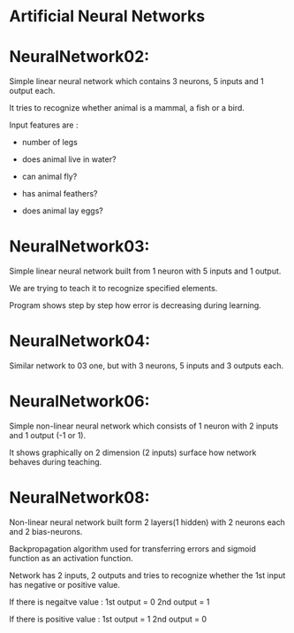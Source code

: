# Artificial Neural Networks

# NeuralNetwork02: 

Simple linear neural network which contains 3 neurons, 5 inputs and 1 output each.

It tries to recognize whether animal is a mammal, a fish or a bird.

Input features are : 

- number of legs

- does animal live in water?

- can animal fly?

- has animal feathers?

- does animal lay eggs?

# NeuralNetwork03:

Simple linear neural network built from 1 neuron with 5 inputs and 1 output.

We are trying to teach it to recognize specified elements.

Program shows step by step how error is decreasing during learning.

# NeuralNetwork04:

Similar network to 03 one, but with 3 neurons, 5 inputs and 3 outputs each.

# NeuralNetwork06:

Simple non-linear neural network which consists of 1 neuron with 2 inputs and 1 output (-1 or 1).

It shows graphically on 2 dimension (2 inputs) surface how network behaves during teaching.

# NeuralNetwork08:

Non-linear neural network built form 2 layers(1 hidden) with 2 neurons each and 2 bias-neurons.

Backpropagation algorithm used for transferring errors and sigmoid function as an activation function.

Network has 2 inputs, 2 outputs and tries to recognize whether the 1st input has negative or positive value. 

If there is negaitve value : 1st output = 0     2nd output = 1

If there is positive value : 1st output = 1     2nd output = 0
